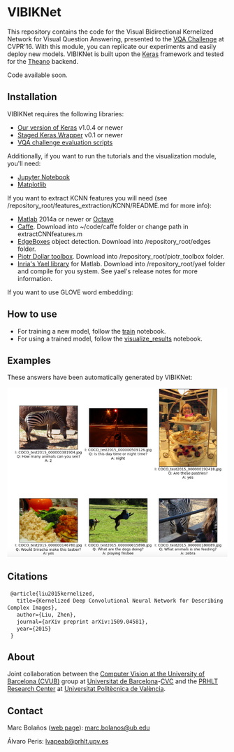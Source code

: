 # VIBIKNet
This repository contains the code for the Visual Bidirectional Kernelized Network for Visual Question Answering,
presented to the [VQA Challenge](http://visualqa.org/challenge.html) at CVPR'16. 
With this module, you can replicate our experiments and easily deploy new models. VIBIKNet is built upon the 
[Keras](https://github.com/fchollet/keras) framework and tested for the [Theano](http://deeplearning.net/software/theano)
backend.

Code available soon.

## Installation

VIBIKNet requires the following libraries:

 - [Our version of Keras](https://github.com/MarcBS/keras) v1.0.4 or newer
 - [Staged Keras Wrapper](https://github.com/MarcBS/staged_keras_wrapper) v0.1 or newer
 - [VQA challenge evaluation scripts](https://github.com/lvapeab/coco-caption/tree/master/pycocoevalcap/vqa)

Additionally, if you want to run the tutorials and the visualization module, you'll need:

  - [Jupyter Notebook](http://jupyter.readthedocs.io)
  - [Matplotlib](http://matplotlib.org)
 
If you want to extract KCNN features you will need (see /repository_root/features_extraction/KCNN/README.md for more info):

 - [Matlab](http://es.mathworks.com/products/matlab/) 2014a or newer or [Octave](https://www.gnu.org/software/octave/download.html)
 - [Caffe](https://github.com/BVLC/caffe). Download into ~/code/caffe folder or change path in extractCNNfeatures.m
 - [EdgeBoxes](https://github.com/pdollar/edges) object detection. Download into /repository_root/edges folder.
 - [Piotr Dollar toolbox](https://github.com/pdollar/toolbox). Download into /repository_root/piotr_toolbox folder.
 - [Inria's Yael library](https://gforge.inria.fr/projects/yael/) for Matlab. Download into /repository_root/yael folder and compile for you system. See yael's release notes for more information.

If you want to use GLOVE word embedding:


## How to use
 
 - For training a new model, follow the [train](ttps://github.com/MarcBS/VIBIKNet/tutorials/train.ipynb) notebook.
 - For using a trained model, follow the [visualize_results](ttps://github.com/MarcBS/VIBIKNet/tutorials/visualize_results.ipynb) notebook.
 

## Examples

These answers have been automatically generated by VIBIKNet:

![Examples](./docs/examples.png)


## Citations

```
 @article{liu2015kernelized,
   title={Kernelized Deep Convolutional Neural Network for Describing Complex Images},
   author={Liu, Zhen},
   journal={arXiv preprint arXiv:1509.04581},
   year={2015}
 }
```


## About

Joint collaboration between the [Computer Vision at the University of Barcelona (CVUB)](http://www.ub.edu/cvub/) group at [Universitat de Barcelona](www.ub.edu)-[CVC](http://www.cvc.uab.es) and the [PRHLT Research Center](https://www.prhlt.upv.es) at [Universitat Politècnica de València](https://www.upv.es).


## Contact

Marc Bolaños ([web page](http://www.ub.edu/cvub/marcbolanos/)): marc.bolanos@ub.edu

Álvaro Peris: lvapeab@prhlt.upv.es 
 
 
